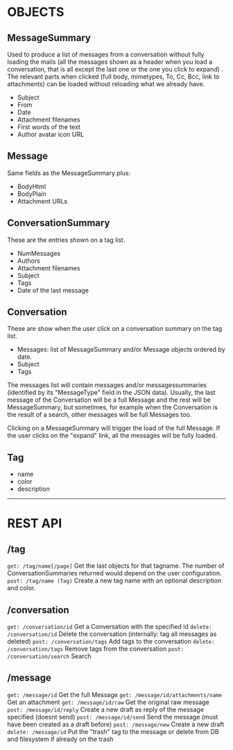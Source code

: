 # OBJECTS

## MessageSummary
Used to produce a list of messages from a conversation without
fully loading the mails (all the messages shown as a header when you load a
conversation, that is all except the last one or the one you click to expand) .
The relevant parts when clicked (full body, mimetypes, To, Cc, Bcc, link to
attachments) can be loaded without reloading what we already have.

- Subject
- From
- Date
- Attachment filenames
- First words of the text
- Author avatar icon URL

## Message
Same fields as the MessageSummary plus:

- BodyHtml
- BodyPlain
- Attachment URLs

## ConversationSummary
These are the entries shown on a tag list.

- NumMessages
- Authors
- Attachment filenames
- Subject
- Tags
- Date of the last message

## Conversation
These are show when the user click on a conversation summary on the tag list. 

- Messages: list of MessageSummary and/or Message objects ordered by date.
- Subject
- Tags

The messages list will contain messages and/or messagessummaries (identified by
its "MessageType" field in the JSON data). Usually, the last message of the
Conversation will be a full Message and the rest will be MessageSummary, but
sometimes, for example when the Conversation is the result of a search, other
messages will be full Messages too.

Clicking on a MessageSummary will trigger the load of the full Message. If the
user clicks on the "expand" link, all the messages will be fully loaded.


## Tag
- name
- color
- description

-------------------------------------------------------------------------

# REST API

## /tag
`get: /tag/name[/page]`
    Get the last  objects for that tagname. The number of
    ConversationSummaries returned would depend on the user configuration.
`post: /tag/name (Tag)`
    Create a new tag name with an optional description and color.

## /conversation
`get: /conversation/id`
    Get a Conversation with the specified id
`delete: /conversation/id`
    Delete the conversation (internally: tag all messages as deleted)
`post: /conversation/tags`
    Add tags to the conversation
`delete: /conversation/tags`
    Remove tags from the conversation
`post: /conversation/search`
    Search

## /message
`get: /message/id`
    Get the full Message
`get: /message/id/attachments/name`
    Get an attachment
`get: /message/id/raw`
    Get the original raw message
`post: /message/id/reply`
    Create a new draft as reply of the message specified (doesnt send)
`post: /message/id/send`
    Send the message (must have been created as a draft before)
`post: /message/new`
    Create a new draft
`delete: /message/id`
    Put the "trash" tag to the message or delete from DB and filesystem if
    already on the trash

